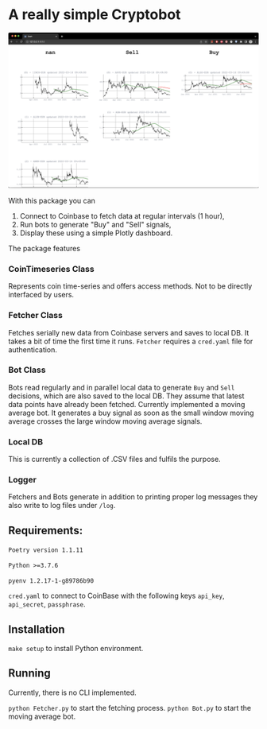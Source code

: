 # A really simple Cryptobot

![image info](./pic/screenshot.png)

With this package you can

1) Connect to Coinbase to fetch data at regular intervals (1 hour), 
2) Run bots to generate "Buy" and "Sell" signals,
3) Display these using a simple Plotly dashboard.

The package features

### CoinTimeseries Class

Represents coin time-series and offers access methods. 
Not to be directly interfaced by users.

### Fetcher Class

Fetches serially new data from Coinbase servers and saves to local DB. It takes a bit of time the first time it runs.
`Fetcher` requires a `cred.yaml` file for authentication.

### Bot Class
Bots read regularly and in parallel local data to generate `Buy` and `Sell` decisions, which are also 
saved to the local DB. They assume that latest data points have already been fetched. Currently implemented a moving 
average bot. It generates a buy signal as soon as the small window moving average crosses the large window moving 
average signals.

### Local DB

This is currently a collection of .CSV files and fulfils the purpose.

### Logger

Fetchers and Bots generate in addition to printing proper log messages they also 
write to log files under `/log`.

    
## Requirements:
`Poetry version 1.1.11`

`Python >=3.7.6`

`pyenv 1.2.17-1-g89786b90`

`cred.yaml` to connect to CoinBase with the following keys `api_key`, `api_secret`, `passphrase`. 
    
## Installation

`make setup` to install Python environment.

## Running
Currently, there is no CLI implemented. 

`python Fetcher.py` to start the fetching process.
`python Bot.py` to start the moving average bot.

